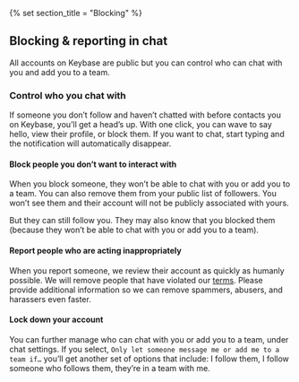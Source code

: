{% set section_title = "Blocking" %}

## Blocking & reporting in chat
All accounts on Keybase are public but you can control who can chat with you and add you to a team.

### Control who you chat with
If someone you don’t follow and haven’t chatted with before contacts you on Keybase, you’ll get a head’s up. With one click, you can wave to say hello, view their profile, or block them. If you want to chat, start typing and the notification will automatically disappear.

#### Block people you don’t want to interact with
When you block someone, they won’t be able to chat with you or add you to a team. You can also remove them from your public list of followers. You won’t see them and their account will not be publicly associated with yours. 

But they can still follow you. They may also know that you blocked them (because they won’t be able to chat with you or add you to a team).

#### Report people who are acting inappropriately
When you report someone, we review their account as quickly as humanly possible. We will remove people that have violated our [terms](https://keybase.io/docs/terms). Please provide additional information so we can remove spammers, abusers, and harassers even faster.

#### Lock down your account
You can further manage who can chat with you or add you to a team, under chat settings. If you select, ``Only let someone message me or add me to a team if…`` you’ll get another set of options that include: I follow them, I follow someone who follows them, they’re in a team with me.

